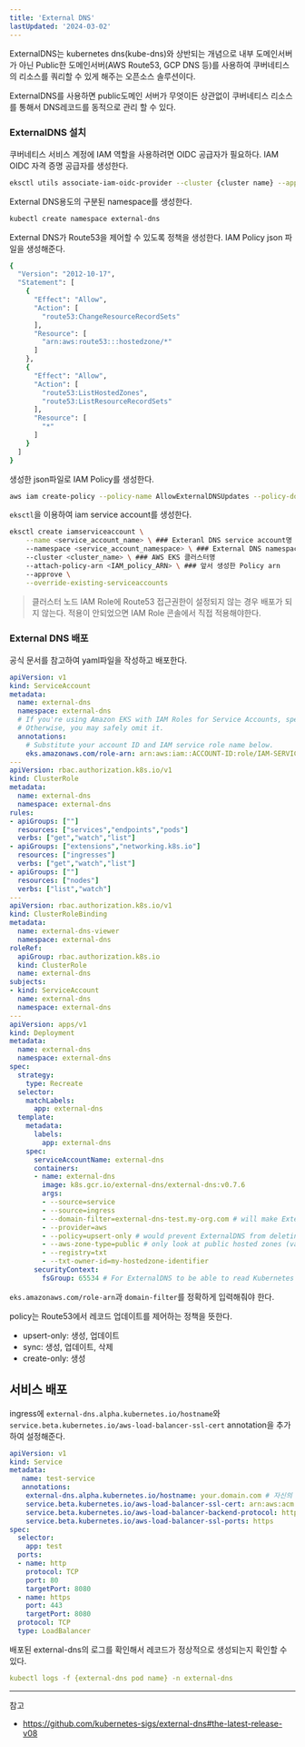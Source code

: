 ```yaml
---
title: 'External DNS'
lastUpdated: '2024-03-02'
---
```


ExternalDNS는 kubernetes dns(kube-dns)와 상반되는 개념으로 내부 도메인서버가 아닌 Public한 도메인서버(AWS Route53, GCP DNS 등)를 사용하여 쿠버네티스의 리소스를 쿼리할 수 있게 해주는 오픈소스 솔루션이다.

ExternalDNS를 사용하면 public도메인 서버가 무엇이든 상관없이 쿠버네티스 리소스를 통해서 DNS레코드를 동적으로 관리 할 수 있다. 

### ExternalDNS 설치

쿠버네티스 서비스 계정에 IAM 역할을 사용하려면 OIDC 공급자가 필요하다. IAM OIDC 자격 증명 공급자를 생성한다.

```bash
eksctl utils associate-iam-oidc-provider --cluster {cluster name} --approve
```

External DNS용도의 구분된 namespace를 생성한다.

```bash
kubectl create namespace external-dns
```

External DNS가 Route53을 제어할 수 있도록 정책을 생성한다. IAM Policy json 파일을 생성해준다.

```bash
{
  "Version": "2012-10-17",
  "Statement": [
    {
      "Effect": "Allow",
      "Action": [
        "route53:ChangeResourceRecordSets"
      ],
      "Resource": [
        "arn:aws:route53:::hostedzone/*"
      ]
    },
    {
      "Effect": "Allow",
      "Action": [
        "route53:ListHostedZones",
        "route53:ListResourceRecordSets"
      ],
      "Resource": [
        "*"
      ]
    }
  ]
}
```

생성한 json파일로 IAM Policy를 생성한다.

```bash
aws iam create-policy --policy-name AllowExternalDNSUpdates --policy-document file://{json file name}.
```

`eksctl`을 이용하여 iam service account를 생성한다.

```bash
eksctl create iamserviceaccount \
    --name <service_account_name> \ ### Exteranl DNS service account명 = external-dns
    --namespace <service_account_namespace> \ ### External DNS namespace명 = external-dns
    --cluster <cluster_name> \ ### AWS EKS 클러스터명
    --attach-policy-arn <IAM_policy_ARN> \ ### 앞서 생성한 Policy arn
    --approve \
    --override-existing-serviceaccounts
```

> 클러스터 노드 IAM Role에 Route53 접근권한이 설정되지 않는 경우 배포가 되지 않는다. 적용이 안되었으면 IAM Role 콘솔에서 직접 적용해야한다.

### External DNS 배포

공식 문서를 참고하여 yaml파일을 작성하고 배포한다.

```yaml
apiVersion: v1
kind: ServiceAccount
metadata:
  name: external-dns
  namespace: external-dns
  # If you're using Amazon EKS with IAM Roles for Service Accounts, specify the following annotation.
  # Otherwise, you may safely omit it.
  annotations:
    # Substitute your account ID and IAM service role name below.
    eks.amazonaws.com/role-arn: arn:aws:iam::ACCOUNT-ID:role/IAM-SERVICE-ROLE-NAME
---
apiVersion: rbac.authorization.k8s.io/v1
kind: ClusterRole
metadata:
  name: external-dns
  namespace: external-dns
rules:
- apiGroups: [""]
  resources: ["services","endpoints","pods"]
  verbs: ["get","watch","list"]
- apiGroups: ["extensions","networking.k8s.io"]
  resources: ["ingresses"]
  verbs: ["get","watch","list"]
- apiGroups: [""]
  resources: ["nodes"]
  verbs: ["list","watch"]
---
apiVersion: rbac.authorization.k8s.io/v1
kind: ClusterRoleBinding
metadata:
  name: external-dns-viewer
  namespace: external-dns
roleRef:
  apiGroup: rbac.authorization.k8s.io
  kind: ClusterRole
  name: external-dns
subjects:
- kind: ServiceAccount
  name: external-dns
  namespace: external-dns
---
apiVersion: apps/v1
kind: Deployment
metadata:
  name: external-dns
  namespace: external-dns
spec:
  strategy:
    type: Recreate
  selector:
    matchLabels:
      app: external-dns
  template:
    metadata:
      labels:
        app: external-dns
    spec:
      serviceAccountName: external-dns
      containers:
      - name: external-dns
        image: k8s.gcr.io/external-dns/external-dns:v0.7.6
        args:
        - --source=service
        - --source=ingress
        - --domain-filter=external-dns-test.my-org.com # will make ExternalDNS see only the hosted zones matching provided domain, omit to process all available hosted zones
        - --provider=aws
        - --policy=upsert-only # would prevent ExternalDNS from deleting any records, omit to enable full synchronization
        - --aws-zone-type=public # only look at public hosted zones (valid values are public, private or no value for both)
        - --registry=txt
        - --txt-owner-id=my-hostedzone-identifier
      securityContext:
        fsGroup: 65534 # For ExternalDNS to be able to read Kubernetes and AWS token files
```

`eks.amazonaws.com/role-arn`과 `domain-filter`를 정확하게 입력해줘야 한다.

policy는 Route53에서 레코드 업데이트를 제어하는 정책을 뜻한다.

- upsert-only: 생성, 업데이트
- sync: 생성, 업데이트, 삭제
- create-only: 생성

## 서비스 배포

ingress에 `external-dns.alpha.kubernetes.io/hostname`와 `service.beta.kubernetes.io/aws-load-balancer-ssl-cert` annotation을 추가하여 설정해준다.

```yaml
apiVersion: v1
kind: Service
metadata:
   name: test-service
   annotations:
    external-dns.alpha.kubernetes.io/hostname: your.domain.com # 자신의 domain
    service.beta.kubernetes.io/aws-load-balancer-ssl-cert: arn:aws:acm:ap-northeast-2:{accountId}:certificate/{} # ssl cert의 arn
    service.beta.kubernetes.io/aws-load-balancer-backend-protocol: http
    service.beta.kubernetes.io/aws-load-balancer-ssl-ports: https
spec:
  selector:
    app: test
  ports:
  - name: http
	protocol: TCP
	port: 80
	targetPort: 8080
  - name: https
	port: 443
	targetPort: 8080
  protocol: TCP
  type: LoadBalancer
```

배포된 external-dns의 로그를 확인해서 레코드가 정상적으로 생성되는지 확인할 수 있다.

```yaml
kubectl logs -f {external-dns pod name} -n external-dns
```

---
참고
- https://github.com/kubernetes-sigs/external-dns#the-latest-release-v08